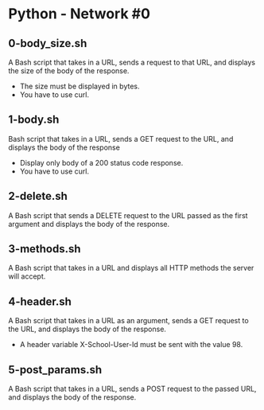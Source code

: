 # Python - Network #0
## 0-body_size.sh
A Bash script that takes in a URL, sends a request to that URL, and displays the size of the body of the response.
* The size must be displayed in bytes.
* You have to use curl.
## 1-body.sh
Bash script that takes in a URL, sends a GET request to the URL, and displays the body of the response
* Display only body of a 200 status code response.
* You have to use curl.
## 2-delete.sh
A Bash script that sends a DELETE request to the URL passed as the first argument and displays the body of the response.
## 3-methods.sh
A Bash script that takes in a URL and displays all HTTP methods the server will accept.
## 4-header.sh
A Bash script that takes in a URL as an argument, sends a GET request to the URL, and displays the body of the response.
* A header variable X-School-User-Id must be sent with the value 98.
## 5-post_params.sh
A Bash script that takes in a URL, sends a POST request to the passed URL, and displays the body of the response.
